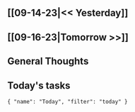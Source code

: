 ## [[09-14-23|<< Yesterday]]
## [[09-16-23|Tomorrow >>]]
## General Thoughts

## Today's tasks

```todoist 
{ "name": "Today", "filter": "today" } 
```
